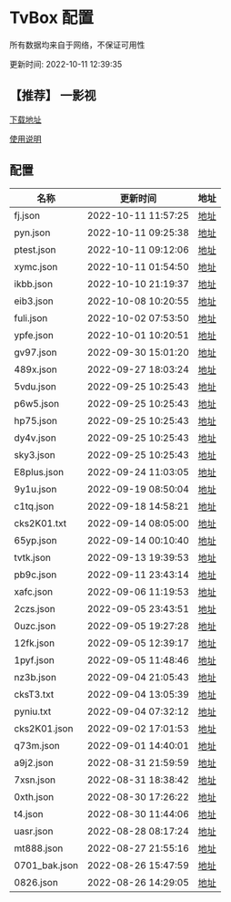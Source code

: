 # TvBox 配置

所有数据均来自于网络，不保证可用性

更新时间: 2022-10-11 12:39:35

## 【推荐】 一影视

[下载地址](https://ghproxy.com/https://raw.githubusercontent.com/tv-player/apks/main/live/一影视.apk)

[使用说明](https://github.com/tv-player/apks/blob/main/README.md)

## 配置


|   名称  | 更新时间  |地址  |
|  ----  | ----  |----  |
|  fj.json | 2022-10-11 11:57:25 |[地址](https://ghproxy.com/https://raw.githubusercontent.com/tv-player/tvbox-line/main/tv/fj.json) |
|  pyn.json | 2022-10-11 09:25:38 |[地址](https://ghproxy.com/https://raw.githubusercontent.com/tv-player/tvbox-line/main/tv/pyn.json) |
|  ptest.json | 2022-10-11 09:12:06 |[地址](https://ghproxy.com/https://raw.githubusercontent.com/tv-player/tvbox-line/main/tv/ptest.json) |
|  xymc.json | 2022-10-11 01:54:50 |[地址](https://ghproxy.com/https://raw.githubusercontent.com/tv-player/tvbox-line/main/tv/xymc.json) |
|  ikbb.json | 2022-10-10 21:19:37 |[地址](https://ghproxy.com/https://raw.githubusercontent.com/tv-player/tvbox-line/main/tv/ikbb.json) |
|  eib3.json | 2022-10-08 10:20:55 |[地址](https://ghproxy.com/https://raw.githubusercontent.com/tv-player/tvbox-line/main/tv/eib3.json) |
|  fuli.json | 2022-10-02 07:53:50 |[地址](https://ghproxy.com/https://raw.githubusercontent.com/tv-player/tvbox-line/main/tv/fuli.json) |
|  ypfe.json | 2022-10-01 10:20:51 |[地址](https://ghproxy.com/https://raw.githubusercontent.com/tv-player/tvbox-line/main/tv/ypfe.json) |
|  gv97.json | 2022-09-30 15:01:20 |[地址](https://ghproxy.com/https://raw.githubusercontent.com/tv-player/tvbox-line/main/tv/gv97.json) |
|  489x.json | 2022-09-27 18:03:24 |[地址](https://ghproxy.com/https://raw.githubusercontent.com/tv-player/tvbox-line/main/tv/489x.json) |
|  5vdu.json | 2022-09-25 10:25:43 |[地址](https://ghproxy.com/https://raw.githubusercontent.com/tv-player/tvbox-line/main/tv/5vdu.json) |
|  p6w5.json | 2022-09-25 10:25:43 |[地址](https://ghproxy.com/https://raw.githubusercontent.com/tv-player/tvbox-line/main/tv/p6w5.json) |
|  hp75.json | 2022-09-25 10:25:43 |[地址](https://ghproxy.com/https://raw.githubusercontent.com/tv-player/tvbox-line/main/tv/hp75.json) |
|  dy4v.json | 2022-09-25 10:25:43 |[地址](https://ghproxy.com/https://raw.githubusercontent.com/tv-player/tvbox-line/main/tv/dy4v.json) |
|  sky3.json | 2022-09-25 10:25:43 |[地址](https://ghproxy.com/https://raw.githubusercontent.com/tv-player/tvbox-line/main/tv/sky3.json) |
|  E8plus.json | 2022-09-24 11:03:05 |[地址](https://ghproxy.com/https://raw.githubusercontent.com/tv-player/tvbox-line/main/tv/E8plus.json) |
|  9y1u.json | 2022-09-19 08:50:04 |[地址](https://ghproxy.com/https://raw.githubusercontent.com/tv-player/tvbox-line/main/tv/9y1u.json) |
|  c1tq.json | 2022-09-18 14:58:21 |[地址](https://ghproxy.com/https://raw.githubusercontent.com/tv-player/tvbox-line/main/tv/c1tq.json) |
|  cks2K01.txt | 2022-09-14 08:05:00 |[地址](https://ghproxy.com/https://raw.githubusercontent.com/tv-player/tvbox-line/main/tv/cks2K01.txt) |
|  65yp.json | 2022-09-14 00:10:40 |[地址](https://ghproxy.com/https://raw.githubusercontent.com/tv-player/tvbox-line/main/tv/65yp.json) |
|  tvtk.json | 2022-09-13 19:39:53 |[地址](https://ghproxy.com/https://raw.githubusercontent.com/tv-player/tvbox-line/main/tv/tvtk.json) |
|  pb9c.json | 2022-09-11 23:43:14 |[地址](https://ghproxy.com/https://raw.githubusercontent.com/tv-player/tvbox-line/main/tv/pb9c.json) |
|  xafc.json | 2022-09-06 11:19:53 |[地址](https://ghproxy.com/https://raw.githubusercontent.com/tv-player/tvbox-line/main/tv/xafc.json) |
|  2czs.json | 2022-09-05 23:43:51 |[地址](https://ghproxy.com/https://raw.githubusercontent.com/tv-player/tvbox-line/main/tv/2czs.json) |
|  0uzc.json | 2022-09-05 19:27:28 |[地址](https://ghproxy.com/https://raw.githubusercontent.com/tv-player/tvbox-line/main/tv/0uzc.json) |
|  12fk.json | 2022-09-05 12:39:17 |[地址](https://ghproxy.com/https://raw.githubusercontent.com/tv-player/tvbox-line/main/tv/12fk.json) |
|  1pyf.json | 2022-09-05 11:48:46 |[地址](https://ghproxy.com/https://raw.githubusercontent.com/tv-player/tvbox-line/main/tv/1pyf.json) |
|  nz3b.json | 2022-09-04 21:05:43 |[地址](https://ghproxy.com/https://raw.githubusercontent.com/tv-player/tvbox-line/main/tv/nz3b.json) |
|  cksT3.txt | 2022-09-04 13:05:39 |[地址](https://ghproxy.com/https://raw.githubusercontent.com/tv-player/tvbox-line/main/tv/cksT3.txt) |
|  pyniu.txt | 2022-09-04 07:32:12 |[地址](https://ghproxy.com/https://raw.githubusercontent.com/tv-player/tvbox-line/main/tv/pyniu.txt) |
|  cks2K01.json | 2022-09-02 17:01:53 |[地址](https://ghproxy.com/https://raw.githubusercontent.com/tv-player/tvbox-line/main/tv/cks2K01.json) |
|  q73m.json | 2022-09-01 14:40:01 |[地址](https://ghproxy.com/https://raw.githubusercontent.com/tv-player/tvbox-line/main/tv/q73m.json) |
|  a9j2.json | 2022-08-31 21:59:59 |[地址](https://ghproxy.com/https://raw.githubusercontent.com/tv-player/tvbox-line/main/tv/a9j2.json) |
|  7xsn.json | 2022-08-31 18:38:42 |[地址](https://ghproxy.com/https://raw.githubusercontent.com/tv-player/tvbox-line/main/tv/7xsn.json) |
|  0xth.json | 2022-08-30 17:26:22 |[地址](https://ghproxy.com/https://raw.githubusercontent.com/tv-player/tvbox-line/main/tv/0xth.json) |
|  t4.json | 2022-08-30 11:44:06 |[地址](https://ghproxy.com/https://raw.githubusercontent.com/tv-player/tvbox-line/main/tv/t4.json) |
|  uasr.json | 2022-08-28 08:17:24 |[地址](https://ghproxy.com/https://raw.githubusercontent.com/tv-player/tvbox-line/main/tv/uasr.json) |
|  mt888.json | 2022-08-27 21:55:16 |[地址](https://ghproxy.com/https://raw.githubusercontent.com/tv-player/tvbox-line/main/tv/mt888.json) |
|  0701_bak.json | 2022-08-26 15:47:59 |[地址](https://ghproxy.com/https://raw.githubusercontent.com/tv-player/tvbox-line/main/tv/0701_bak.json) |
|  0826.json | 2022-08-26 14:29:05 |[地址](https://ghproxy.com/https://raw.githubusercontent.com/tv-player/tvbox-line/main/tv/0826.json) |
  






